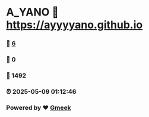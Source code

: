 # A_YANO :link: https://ayyyyano.github.io 
### :page_facing_up: [6](https://ayyyyano.github.io/tag.html) 
### :speech_balloon: 0 
### :hibiscus: 1492 
### :alarm_clock: 2025-05-09 01:12:46 
### Powered by :heart: [Gmeek](https://github.com/Meekdai/Gmeek)
